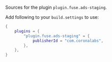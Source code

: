 Sources for the plugin `plugin.fuse.ads-staging`.

Add following to your `build.settings` to use:
```lua
{
    plugins = {
        "plugin.fuse.ads-staging" = {
            publisherId = "com.coronalabs",
        },
    },
}
```
